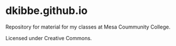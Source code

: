 # dkibbe.github.io
Repository for material for my classes at Mesa Coummunity College.

Licensed under Creative Commons.
